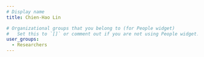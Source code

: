 ```yaml
---
# Display name
title: Chien-Hao Lin

# Organizational groups that you belong to (for People widget)
#   Set this to `[]` or comment out if you are not using People widget.
user_groups:
  - Researchers
---
```

